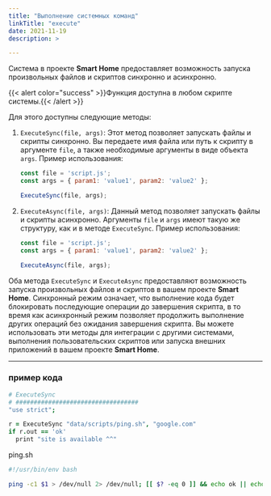 ```yaml
---
title: "Выполнение системных команд"
linkTitle: "execute"
date: 2021-11-19
description: >

---
```


Система в проекте **Smart Home** предоставляет возможность запуска произвольных файлов и скриптов синхронно и
асинхронно.

{{< alert color="success" >}}Функция доступна в любом скрипте системы.{{< /alert >}}

Для этого доступны следующие методы:

1. `ExecuteSync(file, args)`: Этот метод позволяет запускать файлы и скрипты синхронно. Вы передаете имя файла или путь
   к скрипту в аргументе `file`, а также необходимые аргументы в виде объекта `args`. Пример использования:

    ```javascript
    const file = 'script.js';
    const args = { param1: 'value1', param2: 'value2' };
    
    ExecuteSync(file, args);
    ```

2. `ExecuteAsync(file, args)`: Данный метод позволяет запускать файлы и скрипты асинхронно. Аргументы `file` и `args`
   имеют такую же структуру, как и в методе `ExecuteSync`. Пример использования:

    ```javascript
    const file = 'script.js';
    const args = { param1: 'value1', param2: 'value2' };
    
    ExecuteAsync(file, args);
    ```

Оба метода `ExecuteSync` и `ExecuteAsync` предоставляют возможность запуска произвольных файлов и скриптов в вашем
проекте
**Smart Home**. Синхронный режим означает, что выполнение кода будет блокировать последующие операции до завершения
скрипта,
в то время как асинхронный режим позволяет продолжить выполнение других операций без ожидания завершения скрипта.
Вы можете использовать эти методы для интеграции с другими системами, выполнения пользовательских скриптов или запуска
внешних приложений в вашем проекте **Smart Home**.

----------------

### пример кода

```coffeescript
# ExecuteSync
# ##################################
"use strict";

r = ExecuteSync "data/scripts/ping.sh", "google.com"
if r.out == 'ok'
  print "site is available ^^"
```

ping.sh

```bash
#!/usr/bin/env bash

ping -c1 $1 > /dev/null 2> /dev/null; [[ $? -eq 0 ]] && echo ok || echo "err"
```
